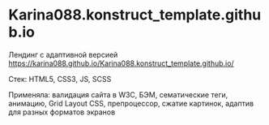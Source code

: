 # Karina088.konstruct_template.github.io

Лендинг с адаптивной версией  https://karina088.github.io/Karina088.konstruct_template.github.io/

Стек: 
HTML5, CSS3, JS, SCSS

Применяла: валидация сайта в W3C, БЭМ, сематические теги, анимацию, Grid Layout CSS, препроцессор, сжатие картинок, адаптив для разных форматов экранов

